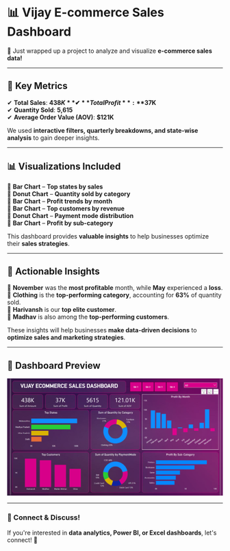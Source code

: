 # 📊 Vijay E-commerce Sales Dashboard  

🚀 Just wrapped up a project to analyze and visualize **e-commerce sales data!**  

---

## 📢 Key Metrics  
✔ **Total Sales**: **$438K**  
✔ **Total Profit**: **$37K**  
✔ **Quantity Sold**: **5,615**  
✔ **Average Order Value (AOV)**: **$121K**  

We used **interactive filters, quarterly breakdowns, and state-wise analysis** to gain deeper insights.  

---

## 📊 Visualizations Included  
🔹 **Bar Chart** – **Top states by sales**  
🔹 **Donut Chart** – **Quantity sold by category**  
🔹 **Bar Chart** – **Profit trends by month**  
🔹 **Bar Chart** – **Top customers by revenue**  
🔹 **Donut Chart** – **Payment mode distribution**  
🔹 **Bar Chart** – **Profit by sub-category**  

This dashboard provides **valuable insights** to help businesses optimize their **sales strategies**.  

---

## 📌 Actionable Insights  
🔹 **November** was the **most profitable** month, while **May** experienced a **loss**.  
🔹 **Clothing** is the **top-performing category**, accounting for **63%** of quantity sold.  
🔹 **Harivansh** is our **top elite customer**.  
🔹 **Madhav** is also among the **top-performing customers**.  

These insights will help businesses **make data-driven decisions** to **optimize sales and marketing strategies**.  

---

## 📸 Dashboard Preview  
![Vijay E-commerce Sales Dashboard](Vijay%20Sales%20Dashboard.png)  

---

### 🔗 Connect & Discuss!  
If you're interested in **data analytics, Power BI, or Excel dashboards**, let's connect! 🚀  

